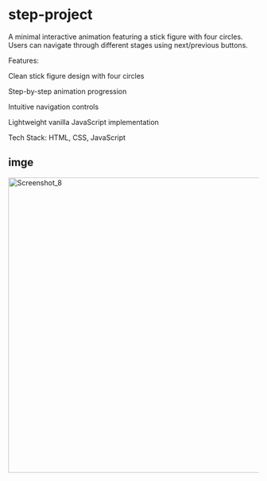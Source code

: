 # step-project
A minimal interactive animation featuring a stick figure with four circles. Users can navigate through different stages using next/previous buttons.

Features:

Clean stick figure design with four circles

Step-by-step animation progression

Intuitive navigation controls

Lightweight vanilla JavaScript implementation

Tech Stack: HTML, CSS, JavaScript

## imge
<img width="1361" height="594" alt="Screenshot_8" src="https://github.com/user-attachments/assets/636a71ca-c2ee-42e0-aa96-7a9398e2b264" />

